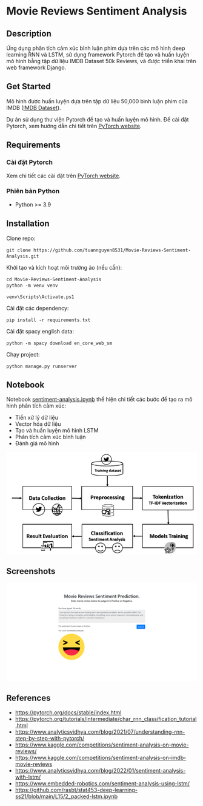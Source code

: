 
# Movie Reviews Sentiment Analysis

## Description

Ứng dụng phân tích cảm xúc bình luận phim dựa trên các mô hình deep learning RNN và LSTM, sử dụng framework Pytorch để tạo và huấn luyện mô hình bằng tập dữ liệu IMDB Dataset 50k Reviews, và được triển khai trên web framework Django.


## Get Started

Mô hình được huấn luyện dựa trên tập dữ liệu 50,000 bình luận phim của IMDB ([IMDB Dataset](https://www.kaggle.com/datasets/lakshmi25npathi/imdb-dataset-of-50k-movie-reviews)).

Dự án sử dụng thư viện Pytorch để tạo và huấn luyện mô hình. Để cài đặt Pytorch, xem hướng dẫn chi tiết trên [PyTorch website](https://pytorch.org/get-started/locally).


## Requirements

### Cài đặt Pytorch

Xem chi tiết các cài đặt trên [PyTorch website](https://pytorch.org/get-started/locally).

### Phiên bản Python
 * Python >= 3.9


## Installation

Clone repo:

```
git clone https://github.com/tuannguyen8531/Movie-Reviews-Sentiment-Analysis.git
```
    
Khởi tạo và kích hoạt môi trường ảo (nếu cần):

```
cd Movie-Reviews-Sentiment-Analysis
python -m venv venv
```
```
venv\Scripts\Activate.ps1 
```

Cài đặt các dependency:

```
pip install -r requirements.txt
```

Cài đặt spacy english data:

```
python -m spacy download en_core_web_sm
```

Chạy project:

```
python manage.py runserver
```


## Notebook

Notebook [sentiment-analysis.ipynb](sentiment-analysis.ipynb) thể hiện chi tiết các bước để tạo ra mô hình phân tích cảm xúc:

* Tiền xử lý dữ liệu
* Vector hóa dữ liệu
* Tạo và huấn luyện mô hình LSTM
* Phân tích cảm xúc bình luận
* Đánh giá mô hình

![Roadmap](roadmap.png)


## Screenshots

![Screenshot](screenshot.png)


## References

* <https://pytorch.org/docs/stable/index.html>
* <https://pytorch.org/tutorials/intermediate/char_rnn_classification_tutorial.html>
* <https://www.analyticsvidhya.com/blog/2021/07/understanding-rnn-step-by-step-with-pytorch/>
* <https://www.kaggle.com/competitions/sentiment-analysis-on-movie-reviews/>
* <https://www.kaggle.com/competitions/sentiment-analysis-on-imdb-movie-reviews>
* <https://www.analyticsvidhya.com/blog/2022/01/sentiment-analysis-with-lstm/>
* <https://www.embedded-robotics.com/sentiment-analysis-using-lstm/>
* <https://github.com/rasbt/stat453-deep-learning-ss21/blob/main/L15/2_packed-lstm.ipynb>